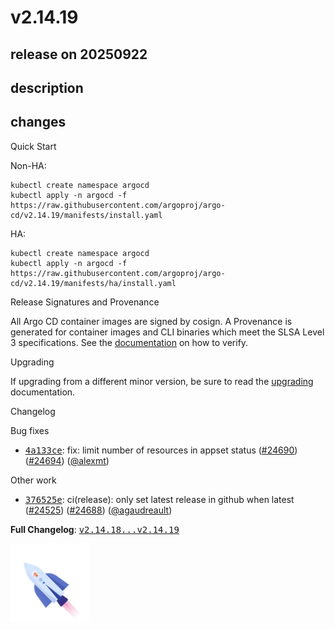 # v2.14.19

## release on 20250922
## description
## changes
Quick Start

Non-HA:

    kubectl create namespace argocd
    kubectl apply -n argocd -f https://raw.githubusercontent.com/argoproj/argo-cd/v2.14.19/manifests/install.yaml

HA:

    kubectl create namespace argocd
    kubectl apply -n argocd -f https://raw.githubusercontent.com/argoproj/argo-cd/v2.14.19/manifests/ha/install.yaml

Release Signatures and Provenance

All Argo CD container images are signed by cosign. A Provenance is generated for container images and CLI binaries which meet the SLSA Level 3 specifications. See the <a href="https://argo-cd.readthedocs.io/en/stable/operator-manual/signed-release-assets" rel="nofollow">documentation</a> on how to verify.

Upgrading

If upgrading from a different minor version, be sure to read the <a href="https://argo-cd.readthedocs.io/en/stable/operator-manual/upgrading/overview/" rel="nofollow">upgrading</a> documentation.

Changelog

Bug fixes

* <a class="commit-link" data-hovercard-type="commit" data-hovercard-url="https://github.com/argoproj/argo-cd/commit/4a133ce41b5984443eaeaa513cc100f33e44ff84/hovercard" href="https://github.com/argoproj/argo-cd/commit/4a133ce41b5984443eaeaa513cc100f33e44ff84"><tt>4a133ce</tt></a>: fix: limit number of resources in appset status (<a class="issue-link js-issue-link" data-error-text="Failed to load title" data-id="3441685615" data-permission-text="Title is private" data-url="https://github.com/argoproj/argo-cd/issues/24690" data-hovercard-type="pull_request" data-hovercard-url="/argoproj/argo-cd/pull/24690/hovercard" href="https://github.com/argoproj/argo-cd/pull/24690">#24690</a>) (<a class="issue-link js-issue-link" data-error-text="Failed to load title" data-id="3442810060" data-permission-text="Title is private" data-url="https://github.com/argoproj/argo-cd/issues/24694" data-hovercard-type="pull_request" data-hovercard-url="/argoproj/argo-cd/pull/24694/hovercard" href="https://github.com/argoproj/argo-cd/pull/24694">#24694</a>) (<a class="user-mention notranslate" data-hovercard-type="user" data-hovercard-url="/users/alexmt/hovercard" data-octo-click="hovercard-link-click" data-octo-dimensions="link_type:self" href="https://github.com/alexmt">@alexmt</a>)

Other work

* <a class="commit-link" data-hovercard-type="commit" data-hovercard-url="https://github.com/argoproj/argo-cd/commit/376525eea2baedd18c41beeaf99dd18afbc4466c/hovercard" href="https://github.com/argoproj/argo-cd/commit/376525eea2baedd18c41beeaf99dd18afbc4466c"><tt>376525e</tt></a>: ci(release): only set latest release in github when latest (<a class="issue-link js-issue-link" data-error-text="Failed to load title" data-id="3407206207" data-permission-text="Title is private" data-url="https://github.com/argoproj/argo-cd/issues/24525" data-hovercard-type="pull_request" data-hovercard-url="/argoproj/argo-cd/pull/24525/hovercard" href="https://github.com/argoproj/argo-cd/pull/24525">#24525</a>) (<a class="issue-link js-issue-link" data-error-text="Failed to load title" data-id="3441608073" data-permission-text="Title is private" data-url="https://github.com/argoproj/argo-cd/issues/24688" data-hovercard-type="pull_request" data-hovercard-url="/argoproj/argo-cd/pull/24688/hovercard" href="https://github.com/argoproj/argo-cd/pull/24688">#24688</a>) (<a class="user-mention notranslate" data-hovercard-type="user" data-hovercard-url="/users/agaudreault/hovercard" data-octo-click="hovercard-link-click" data-octo-dimensions="link_type:self" href="https://github.com/agaudreault">@agaudreault</a>)

<strong>Full Changelog</strong>: <a class="commit-link" href="https://github.com/argoproj/argo-cd/compare/v2.14.18...v2.14.19"><tt>v2.14.18...v2.14.19</tt></a>

<a href="https://argoproj.github.io/cd/" rel="nofollow"><img src="https://raw.githubusercontent.com/argoproj/argo-site/master/content/pages/cd/gitops-cd.png" width="25%" style="max-width: 100%;"></a>

